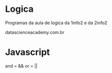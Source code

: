 # Logica
Programas da aula de logica da 1info2 e da 2info2

datascienceacademy.com.br

# Javascript

and = &&
or = ||
